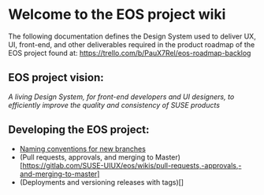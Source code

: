 # Welcome to the EOS project wiki

The following documentation defines the Design System used to deliver UX, UI, front-end, and other deliverables required in the product roadmap of the EOS project found at: https://trello.com/b/PauX7Rel/eos-roadmap-backlog

## EOS project vision:

*A living Design System, for front-end developers and UI designers, to efficiently improve the quality and consistency of SUSE products*


## Developing the EOS project:

- [Naming conventions for new branches](naming-conventions-for-new-branches)
- (Pull requests, approvals, and merging to Master)[https://gitlab.com/SUSE-UIUX/eos/wikis/pull-requests,-approvals,-and-merging-to-master]
- (Deployments and versioning releases with tags)[]